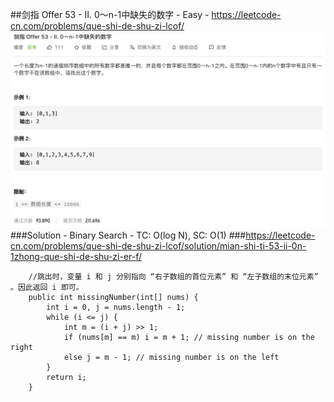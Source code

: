 ##剑指 Offer 53 - II. 0～n-1中缺失的数字 - Easy - https://leetcode-cn.com/problems/que-shi-de-shu-zi-lcof/
![img of offer 53_II](imgs/offer%2053_II.png)
###Solution - Binary Search - TC: O(log N), SC: O(1)
###https://leetcode-cn.com/problems/que-shi-de-shu-zi-lcof/solution/mian-shi-ti-53-ii-0n-1zhong-que-shi-de-shu-zi-er-f/
```
    //跳出时，变量 i 和 j 分别指向 “右子数组的首位元素” 和 “左子数组的末位元素” 。因此返回 i 即可。
    public int missingNumber(int[] nums) {
        int i = 0, j = nums.length - 1;
        while (i <= j) {
            int m = (i + j) >> 1;
            if (nums[m] == m) i = m + 1; // missing number is on the right
            else j = m - 1; // missing number is on the left
        }
        return i;
    }
```